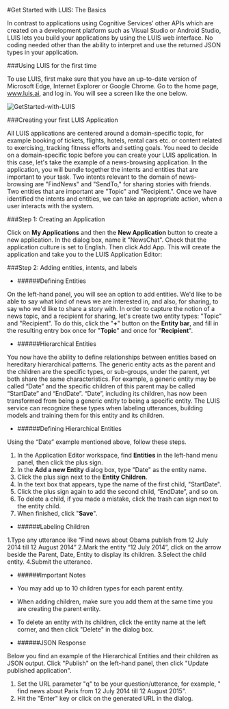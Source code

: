 <!-- NavPath: GetStartedLUISbasics
LinkLabel: GetStartedWithLUIS-Basics
Url: LUIS-api/documentation/GetStartedWithLUIS-Basics
Weight: 100 -->

#Get Started with LUIS: The Basics

In contrast to applications using Cognitive Services’ other APIs which are created on a development platform such as Visual Studio or Android Studio, LUIS lets you build your applications by using the LUIS web interface. No coding needed other than the ability to interpret and use the returned JSON types in your application.

###Using LUIS for the first time

To use LUIS, first make sure that you have an up-to-date version of Microsoft Edge, Internet Explorer or Google Chrome. Go to the home page, www.luis.ai, and log in. You will see a screen like the one below. 

![GetStarted-with-LUIS](/.Images/log_in_2.PNG)

###Creating your first LUIS Application

All LUIS applications are centered around a domain-specific topic, for example booking of tickets, flights, hotels, rental cars etc. or content related to exercising, tracking fitness efforts and setting goals. You need to decide on a domain-specific topic before you can create your LUIS application. In this case, let's take the example of a news-browsing application.
In the application, you will bundle together the intents and entities that are important to your task. Two intents relevant to the domain of news-browsing are "FindNews" and "SendTo," for sharing stories with friends. Two entities that are important are "Topic" and "Recipient.". Once we have identified the intents and entities, we can take an appropriate action, when a user interacts with the system. 

###Step 1: Creating an Application

Click on **My Applications** and then the **New Application** button to create a new application. In the dialog box, name it "NewsChat". Check that the application culture is set to English. Then click Add App. This will create the application and take you to the LUIS Application Editor: 

###Step 2: Adding entities, intents, and labels

  * ######Defining Entities
  
On the left-hand panel, you will see an option to add entities. We'd like to be able to say what kind of news we are interested in, and also, for sharing, to say who we'd like to share a story with. In order to capture the notion of a news topic, and a recipient for sharing, let's create two entity types: "Topic" and "Recipient". To do this, click the "**+**" button on the **Entity bar**, and fill in the resulting entry box once for "**Topic**" and once for "**Recipient**". 

  * ######Hierarchical Entities
  
You now have the ability to define relationships between entities based on hereditary hierarchical patterns. The generic entity acts as the parent and the children are the specific types, or sub-groups, under the parent, yet both share the same characteristics. For example, a generic entity may be called “Date” and the specific children of this parent may be called “StartDate” and “EndDate”. “Date”, including its children, has now been transformed from being a generic entity to being a specific entity. The LUIS service can recognize these types when labeling utterances, building models and training them for this entity and its children. 

  * ######Defining Hierarchical Entities
  
Using the “Date” example mentioned above, follow these steps. 

1.	In the Application Editor workspace, find **Entities** in the left-hand menu panel, then click the plus sign.
2.	In the **Add a new Entity** dialog box, type "Date" as the entity name.
3.	Click the plus sign next to the **Entity Children**.
4.	In the text box that appears, type the name of the first child, "StartDate".
5.	Click the plus sign again to add the second child, “EndDate”, and so on.
6.	To delete a child, if you made a mistake, click the trash can sign next to the entity child.
7.	When finished, click "**Save**".

  * ######Labeling Children
  
1.Type any utterance like “Find news about Obama publish from 12 July 2014 till 12 August 2014”
2.Mark the entity “12 July 2014”, click on the arrow  beside the Parent, Date, Entity to display its children.
3.Select the child entity.
4.Submit the utterance.

* ######Important Notes

 * You may add up to 10 children types for each parent entity.
 * When adding children, make sure you add them at the same time you are creating the parent entity.
 * To delete an entity with its children, click the entity name at the left corner, and then click "Delete" in the dialog box.

  * ######JSON Response

Below you find an example of the Hierarchical Entities and their children as JSON output. Click "Publish" on the left-hand panel, then click "Update published application". 
1. Set the URL parameter "q" to be your question/utterance, for example, " find news about Paris from 12 July 2014 till 12 August 2015".
2. Hit the "Enter" key or click on the generated URL in the dialog. 





